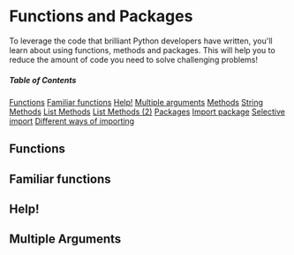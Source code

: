 # Functions and Packages
To leverage the code that brilliant Python developers have written, you'll learn about using functions, methods and packages. This will help you to reduce the amount of code you need to solve challenging problems!

##### Table of Contents  
[Functions](#functions) 
[Familiar functions](#familiar_functions) 
[Help!](#help)
[Multiple arguments](#multiple_arguments)
[Methods](#methods)
[String Methods](#string_methods)
[List Methods](#list_methods)
[List Methods (2)](#list_methods_2) 
[Packages](#packages) 
[Import package](#import_package) 
[Selective import](#selective_import) 
[Different ways of importing](#different_ways_of_importing) 


<a name="functions" />

## Functions


<a name="familiar_functions" />

## Familiar functions


<a name="Help" />

## Help!


<a name="multiple_arguments" />

## Multiple Arguments


<a name="methods" />

## 


<a name="string_methods" />

## 


<a name="list_methods" />

##


<a name="list_methods_2" />

## 


<a name="packages" />

## 


<a name="import_package" />
<a name="selective_import" />
<a name="different_ways_of_importing" />